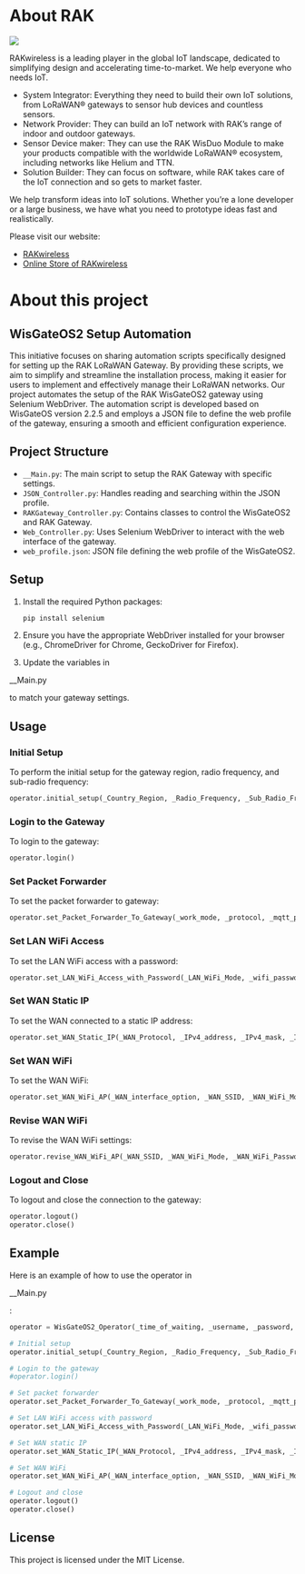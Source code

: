 # About RAK
![](https://res.rakwireless.com/tracked/rak/logo/blue-logo-registered-latest.svg)

RAKwireless is a leading player in the global IoT landscape, dedicated to simplifying design and accelerating time-to-market. 
We help everyone who needs IoT.
- System Integrator: Everything they need to build their own IoT solutions, from LoRaWAN® gateways to sensor hub devices and countless sensors.
- Network Provider: They can build an IoT network with RAK’s range of indoor and outdoor gateways.
- Sensor Device maker: They can use the RAK WisDuo Module to make your products compatible with the worldwide LoRaWAN® ecosystem, including networks like Helium and TTN.
- Solution Builder: They can focus on software, while RAK takes care of the IoT connection and so gets to market faster.

We help transform ideas into IoT solutions.
Whether you’re a lone developer or a large business, we have what you need to prototype ideas fast and realistically.

Please visit our website:
- [RAKwireless](https://www.rakwireless.com/)
- [Online Store of RAKwireless](https://store.rakwireless.com/)

# About this project
## WisGateOS2 Setup Automation
This initiative focuses on sharing automation scripts specifically designed for setting up the RAK LoRaWAN Gateway. By providing these scripts, we aim to simplify and streamline the installation process, making it easier for users to implement and effectively manage their LoRaWAN networks.
Our project automates the setup of the RAK WisGateOS2 gateway using Selenium WebDriver. The automation script is developed based on WisGateOS version 2.2.5 and employs a JSON file to define the web profile of the gateway, ensuring a smooth and efficient configuration experience.

## Project Structure
- `__Main.py`: The main script to setup the RAK Gateway with specific settings.
- `JSON_Controller.py`: Handles reading and searching within the JSON profile.
- `RAKGateway_Controller.py`: Contains classes to control the WisGateOS2 and RAK Gateway.
- `Web_Controller.py`: Uses Selenium WebDriver to interact with the web interface of the gateway.
- `web_profile.json`: JSON file defining the web profile of the WisGateOS2.

## Setup
1. Install the required Python packages:
    ```sh
    pip install selenium
    ```

2. Ensure you have the appropriate WebDriver installed for your browser (e.g., ChromeDriver for Chrome, GeckoDriver for Firefox).

3. Update the variables in 

__Main.py

 to match your gateway settings.

## Usage

### Initial Setup

To perform the initial setup for the gateway region, radio frequency, and sub-radio frequency:
```python
operator.initial_setup(_Country_Region, _Radio_Frequency, _Sub_Radio_Frequency)
```

### Login to the Gateway

To login to the gateway:
```python
operator.login()
```

### Set Packet Forwarder

To set the packet forwarder to gateway:
```python
operator.set_Packet_Forwarder_To_Gateway(_work_mode, _protocol, _mqtt_protocol, _target_ip_address)
```

### Set LAN WiFi Access

To set the LAN WiFi access with a password:
```python
operator.set_LAN_WiFi_Access_with_Password(_LAN_WiFi_Mode, _wifi_password)
```

### Set WAN Static IP

To set the WAN connected to a static IP address:
```python
operator.set_WAN_Static_IP(_WAN_Protocol, _IPv4_address, _IPv4_mask, _IPv4_router, _DNS_server)
```

### Set WAN WiFi

To set the WAN WiFi:
```python
operator.set_WAN_WiFi_AP(_WAN_interface_option, _WAN_SSID, _WAN_WiFi_Mode, _WAN_WiFi_Password)
```

### Revise WAN WiFi

To revise the WAN WiFi settings:
```python
operator.revise_WAN_WiFi_AP(_WAN_SSID, _WAN_WiFi_Mode, _WAN_WiFi_Password)
```

### Logout and Close

To logout and close the connection to the gateway:
```python
operator.logout()
operator.close()
```

## Example

Here is an example of how to use the operator in 

__Main.py

:

```python
operator = WisGateOS2_Operator(_time_of_waiting, _username, _password, _browser, _gateway_EUI, _gateway_IP, _profile_path)

# Initial setup
operator.initial_setup(_Country_Region, _Radio_Frequency, _Sub_Radio_Frequency)

# Login to the gateway
#operator.login()

# Set packet forwarder
operator.set_Packet_Forwarder_To_Gateway(_work_mode, _protocol, _mqtt_protocol, _target_ip_address)

# Set LAN WiFi access with password
operator.set_LAN_WiFi_Access_with_Password(_LAN_WiFi_Mode, _wifi_password)

# Set WAN static IP
operator.set_WAN_Static_IP(_WAN_Protocol, _IPv4_address, _IPv4_mask, _IPv4_router, _DNS_server)

# Set WAN WiFi
operator.set_WAN_WiFi_AP(_WAN_interface_option, _WAN_SSID, _WAN_WiFi_Mode, _WAN_WiFi_Password)

# Logout and close
operator.logout()
operator.close()
```

## License

This project is licensed under the MIT License.
```
